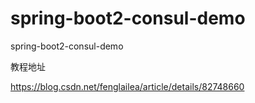# spring-boot2-consul-demo
spring-boot2-consul-demo


教程地址

https://blog.csdn.net/fenglailea/article/details/82748660
